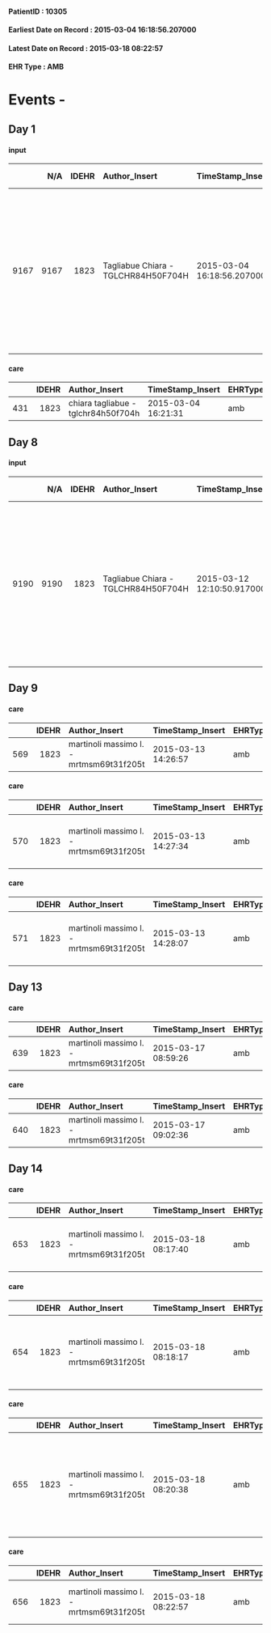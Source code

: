 
#### PatientID : 10305
#### Earliest Date on Record : 2015-03-04 16:18:56.207000
#### Latest Date on Record : 2015-03-18 08:22:57
#### EHR Type : AMB

# Events - 

## Day 1

#### input
|      |    N/A |   IDEHR | Author_Insert                       | TimeStamp_Insert           | EHRType   |   PatientID |   IDDigitalSignDocument | persone_vicine   |   Unnamed: 0_x.1 |   IDANAMNESI_SOCIALE | Patient   | FamigliaAltro   | Paziente_T   | FamigliaAltro_T   |   Non_Rilevabile_x.1 | Note_Non_Rilevabile_x.1   | opt_Problemi   | Note_I                                                                                                                                                                                                                            | chk_contr_sintomi   | chk_competenza                                 | opt_paziente_a   | opt_famiglia_a   | opt_adeguatezza   | ds_note_ad                                                                                                                                                                                                                              | opt_paziente_solo   | ds_note_con                                                                                                                                         | opt_presente_assente   | Presenza_minori   | Caregiver_principale   | ds_familiari_coinv                                                                                              | opt_necessario   | opt_risorse_ec   | opt_paziente_psi   | opt_Ins_vol   | opt_inv_civile   |   invalidita_perc | Needs               | Domestic partnership   | opt_indennita_acc   | opt_famiglia_psi   |
|-----:|-------:|--------:|:------------------------------------|:---------------------------|:----------|------------:|------------------------:|:-----------------|-----------------:|---------------------:|:----------|:----------------|:-------------|:------------------|---------------------:|:--------------------------|:---------------|:----------------------------------------------------------------------------------------------------------------------------------------------------------------------------------------------------------------------------------|:--------------------|:-----------------------------------------------|:-----------------|:-----------------|:------------------|:----------------------------------------------------------------------------------------------------------------------------------------------------------------------------------------------------------------------------------------|:--------------------|:----------------------------------------------------------------------------------------------------------------------------------------------------|:-----------------------|:------------------|:-----------------------|:----------------------------------------------------------------------------------------------------------------|:-----------------|:-----------------|:-------------------|:--------------|:-----------------|------------------:|:--------------------|:-----------------------|:--------------------|:-------------------|
| 9167 |   9167 |    1823 | Tagliabue Chiara - TGLCHR84H50F704H | 2015-03-04 16:18:56.207000 | AMB       |       10305 |                   28909 | N/A              |              581 |                  376 | Si#1      | Si#1            | Si#1         | Si#1              |                    0 | NR                        | Si#1           | La paziente conosce la sua situazione clinica e si sta rendendo conto dell'aggravamento, le figlie sono consapevoli della terminalit√†, il marito conosce la situazione clinica ma sembra far fatica ad accettare l'aggravamento. | controllo sintomi#0 | competenza/capacit√† assistenziale caregiver#0 | Congruenti#1     | Congruenti#1     | Da valutare#2     | La paziente nell'ultima settimana √® peggiorata molto, i familiari sembrano in difficolt√† nella gestione domiciliare, non hanno ancora chiara l'idea di un accompagnamento al domicilio, potrebbero richiedere il ricovero in hospice. | No#0                | Vive con il marito Sergio di 73 aa. La figlia Mirella, IP attualmente in maternit√† con una figlia di 6 mesi, e la sorella abitano nelle vicinanze. | Presente#1             | No#0              | marito Sergio          | La figlia Mirella, IP attualmente in maternit√† con una figlia di 6 mesi, e la sorella abitano nelle vicinanze. | No#0             | Adeguate#1       | No#0               | No#0          | Si#1             |               100 | Clinici#0;Sociali#1 | Coniuge/Convivente#0   | No#0                | No#0               |

#### care
|     |   IDEHR | Author_Insert                       | TimeStamp_Insert    | EHRType   |   PatientID |   IDGESTIONE_AUSILI |   ds_ncons |   opt_annulla_consegna | dt_Ric_consegna     | dt_ric_cons_forn    | opt_ausilio            |
|----:|--------:|:------------------------------------|:--------------------|:----------|------------:|--------------------:|-----------:|-----------------------:|:--------------------|:--------------------|:-----------------------|
| 431 |    1823 | chiara tagliabue - tglchr84h50f704h | 2015-03-04 16:21:31 | amb       |       10305 |                 273 |      24762 |                      0 | 2015-03-04 00:00:00 | 2015-03-04 00:00:00 | comfortable chair # 18 |


## Day 8

#### input
|      |    N/A |   IDEHR | Author_Insert                       | TimeStamp_Insert           | EHRType   |   PatientID |   IDDigitalSignDocument | persone_vicine   |   Unnamed: 0_x.1 |   IDANAMNESI_SOCIALE | Patient   | FamigliaAltro   | Paziente_T   | FamigliaAltro_T   |   Non_Rilevabile_x.1 | Note_Non_Rilevabile_x.1   | opt_Problemi   | Note_I                                                                                                                                                                                                                            | chk_contr_sintomi   | chk_competenza                                 | opt_paziente_a   | opt_famiglia_a   | opt_adeguatezza   | ds_note_ad                                                                                                                                                                                                                              | opt_paziente_solo   | ds_note_con                                                                                                                                         | opt_presente_assente   | Presenza_minori   | Caregiver_principale   | ds_familiari_coinv                                                                                              | opt_necessario   | opt_risorse_ec   | opt_paziente_psi   | opt_Ins_vol   | opt_esenzione   | opt_inv_civile   |   invalidita_perc |   ds_codice_es | Needs               | Domestic partnership   | opt_indennita_acc   | opt_famiglia_psi   |
|-----:|-------:|--------:|:------------------------------------|:---------------------------|:----------|------------:|------------------------:|:-----------------|-----------------:|---------------------:|:----------|:----------------|:-------------|:------------------|---------------------:|:--------------------------|:---------------|:----------------------------------------------------------------------------------------------------------------------------------------------------------------------------------------------------------------------------------|:--------------------|:-----------------------------------------------|:-----------------|:-----------------|:------------------|:----------------------------------------------------------------------------------------------------------------------------------------------------------------------------------------------------------------------------------------|:--------------------|:----------------------------------------------------------------------------------------------------------------------------------------------------|:-----------------------|:------------------|:-----------------------|:----------------------------------------------------------------------------------------------------------------|:-----------------|:-----------------|:-------------------|:--------------|:----------------|:-----------------|------------------:|---------------:|:--------------------|:-----------------------|:--------------------|:-------------------|
| 9190 |   9190 |    1823 | Tagliabue Chiara - TGLCHR84H50F704H | 2015-03-12 12:10:50.917000 | AMB       |       10305 |                   33805 | N/A              |              633 |                  407 | Si#1      | Si#1            | Si#1         | Si#1              |                    0 | NR                        | Si#1           | La paziente conosce la sua situazione clinica e si sta rendendo conto dell'aggravamento, le figlie sono consapevoli della terminalit√†, il marito conosce la situazione clinica ma sembra far fatica ad accettare l'aggravamento. | controllo sintomi#0 | competenza/capacit√† assistenziale caregiver#0 | Congruenti#1     | Congruenti#1     | Da valutare#2     | La paziente nell'ultima settimana √® peggiorata molto, i familiari sembrano in difficolt√† nella gestione domiciliare, non hanno ancora chiara l'idea di un accompagnamento al domicilio, potrebbero richiedere il ricovero in hospice. | No#0                | Vive con il marito Sergio di 73 aa. La figlia Mirella, IP attualmente in maternit√† con una figlia di 6 mesi, e la sorella abitano nelle vicinanze. | Presente#1             | No#0              | marito Sergio          | La figlia Mirella, IP attualmente in maternit√† con una figlia di 6 mesi, e la sorella abitano nelle vicinanze. | No#0             | Adeguate#1       | No#0               | No#0          | Si#1            | Si#1             |               100 |             48 | Clinici#0;Sociali#1 | Coniuge/Convivente#0   | No#0                | No#0               |


## Day 9

#### care
|     |   IDEHR | Author_Insert                           | TimeStamp_Insert    | EHRType   |   PatientID |   IDGESTIONE_AUSILI |   ds_ncons |   opt_annulla_consegna | dt_Ric_consegna     | dt_ric_cons_forn    | opt_ausilio   |
|----:|--------:|:----------------------------------------|:--------------------|:----------|------------:|--------------------:|-----------:|-----------------------:|:--------------------|:--------------------|:--------------|
| 569 |    1823 | martinoli massimo l. - mrtmsm69t31f205t | 2015-03-13 14:26:57 | amb       |       10305 |                 412 |      24821 |                      0 | 2015-03-13 00:00:00 | 2015-03-13 00:00:00 | lift # 23     |

#### care
|     |   IDEHR | Author_Insert                           | TimeStamp_Insert    | EHRType   |   PatientID |   IDGESTIONE_AUSILI |   ds_ncons |   opt_annulla_consegna | dt_Ric_consegna     | dt_ric_cons_forn    | opt_ausilio                                     |
|----:|--------:|:----------------------------------------|:--------------------|:----------|------------:|--------------------:|-----------:|-----------------------:|:--------------------|:--------------------|:------------------------------------------------|
| 570 |    1823 | martinoli massimo l. - mrtmsm69t31f205t | 2015-03-13 14:27:34 | amb       |       10305 |                 413 |      24821 |                      0 | 2015-03-13 00:00:00 | 2015-03-13 00:00:00 | electronic articulated bed with side rails # 14 |

#### care
|     |   IDEHR | Author_Insert                           | TimeStamp_Insert    | EHRType   |   PatientID |   IDGESTIONE_AUSILI |   ds_ncons |   opt_annulla_consegna | dt_Ric_consegna     | dt_ric_cons_forn    | opt_ausilio                             |
|----:|--------:|:----------------------------------------|:--------------------|:----------|------------:|--------------------:|-----------:|-----------------------:|:--------------------|:--------------------|:----------------------------------------|
| 571 |    1823 | martinoli massimo l. - mrtmsm69t31f205t | 2015-03-13 14:28:07 | amb       |       10305 |                 414 |      24821 |                      0 | 2015-03-13 00:00:00 | 2015-03-13 00:00:00 | antid air mattress with compressor # 16 |


## Day 13

#### care
|     |   IDEHR | Author_Insert                           | TimeStamp_Insert    | EHRType   |   PatientID |   IDGESTIONE_AUSILI |   ds_ncons |   opt_annulla_consegna | dt_Ric_consegna     | dt_ric_cons_forn    | opt_ausilio   |
|----:|--------:|:----------------------------------------|:--------------------|:----------|------------:|--------------------:|-----------:|-----------------------:|:--------------------|:--------------------|:--------------|
| 639 |    1823 | martinoli massimo l. - mrtmsm69t31f205t | 2015-03-17 08:59:26 | amb       |       10305 |                 482 |      24821 |                      1 | 2015-03-13 00:00:00 | 2015-03-13 00:00:00 | lift # 23     |

#### care
|     |   IDEHR | Author_Insert                           | TimeStamp_Insert    | EHRType   |   PatientID |   IDGESTIONE_AUSILI |   ds_ncons |   ds_nritiro |   opt_annulla_consegna | dt_Ric_consegna     | dt_ric_cons_forn    | dt_ric_ritiro       | dt_ric_ritiro_forn   | opt_ausilio            |
|----:|--------:|:----------------------------------------|:--------------------|:----------|------------:|--------------------:|-----------:|-------------:|-----------------------:|:--------------------|:--------------------|:--------------------|:---------------------|:-----------------------|
| 640 |    1823 | martinoli massimo l. - mrtmsm69t31f205t | 2015-03-17 09:02:36 | amb       |       10305 |                 483 |      24762 |        24834 |                      0 | 2015-03-04 00:00:00 | 2015-03-04 00:00:00 | 2015-03-16 00:00:00 | 2015-03-16 00:00:00  | comfortable chair # 21 |


## Day 14

#### care
|     |   IDEHR | Author_Insert                           | TimeStamp_Insert    | EHRType   |   PatientID |   IDGESTIONE_AUSILI |   ds_ncons |   opt_annulla_consegna | ds_note_x                                    | dt_Ric_consegna     | dt_ric_cons_forn    | opt_ausilio                             |
|----:|--------:|:----------------------------------------|:--------------------|:----------|------------:|--------------------:|-----------:|-----------------------:|:---------------------------------------------|:--------------------|:--------------------|:----------------------------------------|
| 653 |    1823 | martinoli massimo l. - mrtmsm69t31f205t | 2015-03-18 08:17:40 | amb       |       10305 |                 496 |      24821 |                      1 | canceled phone delivery for death of patient | 2015-03-13 00:00:00 | 2015-03-13 00:00:00 | antid air mattress with compressor # 16 |

#### care
|     |   IDEHR | Author_Insert                           | TimeStamp_Insert    | EHRType   |   PatientID |   IDGESTIONE_AUSILI |   ds_ncons |   opt_annulla_consegna | ds_note_x                                             | dt_Ric_consegna     | dt_ric_cons_forn    | opt_ausilio                                     |
|----:|--------:|:----------------------------------------|:--------------------|:----------|------------:|--------------------:|-----------:|-----------------------:|:------------------------------------------------------|:--------------------|:--------------------|:------------------------------------------------|
| 654 |    1823 | martinoli massimo l. - mrtmsm69t31f205t | 2015-03-18 08:18:17 | amb       |       10305 |                 497 |      24821 |                      1 | canceled phone delivery for the death of the patient. | 2015-03-13 00:00:00 | 2015-03-13 00:00:00 | electronic articulated bed with side rails # 14 |

#### care
|     |   IDEHR | Author_Insert                           | TimeStamp_Insert    | EHRType   |   PatientID |   IDGESTIONE_AUSILI |   ds_ncons |   ds_nritiro |   opt_annulla_consegna | ds_note_x                                                                                                     | dt_Ric_consegna     | dt_ric_cons_forn    | dt_ric_ritiro       | dt_ric_ritiro_forn   | opt_ausilio                   |
|----:|--------:|:----------------------------------------|:--------------------|:----------|------------:|--------------------:|-----------:|-------------:|-----------------------:|:--------------------------------------------------------------------------------------------------------------|:--------------------|:--------------------|:--------------------|:---------------------|:------------------------------|
| 655 |    1823 | martinoli massimo l. - mrtmsm69t31f205t | 2015-03-18 08:20:38 | amb       |       10305 |                 498 |      24782 |        24834 |                      0 | electric two movements / possibly pick on 17/03 simultaneously with scheduled delivery of other aids required | 2015-03-06 00:00:00 | 2015-03-06 00:00:00 | 2015-03-16 00:00:00 | 2015-03-16 00:00:00  | electric chair elevating # 19 |

#### care
|     |   IDEHR | Author_Insert                           | TimeStamp_Insert    | EHRType   |   PatientID |   IDGESTIONE_AUSILI |   ds_ncons |   ds_nritiro |   opt_annulla_consegna | dt_Ric_consegna     | dt_ric_cons_forn    | dt_ric_ritiro       | dt_ric_ritiro_forn   | opt_ausilio                    |
|----:|--------:|:----------------------------------------|:--------------------|:----------|------------:|--------------------:|-----------:|-------------:|-----------------------:|:--------------------|:--------------------|:--------------------|:---------------------|:-------------------------------|
| 656 |    1823 | martinoli massimo l. - mrtmsm69t31f205t | 2015-03-18 08:22:57 | amb       |       10305 |                 499 |      24782 |        24834 |                      0 | 2015-03-06 00:00:00 | 2015-03-06 00:00:00 | 2015-03-16 00:00:00 | 2015-03-16 00:00:00  | decubitus cushion silicone # 9 |


